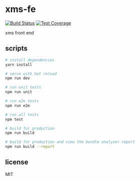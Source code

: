 # xms-fe

[![Build Status][build-badge]][build-status]
[![Test Coverage][coverage-badge]][coverage-result]

xms front end

## scripts

```sh
# install dependencies
yarn install

# serve with hot reload
npm run dev

# run unit tests
npm run unit

# run e2e tests
npm run e2e

# run all tests
npm test

# build for production
npm run build

# build for production and view the bundle analyzer report
npm run build --report
```

## license

MIT

[build-badge]: https://img.shields.io/travis/airt/xms-fe/develop.svg
[build-status]: https://travis-ci.org/airt/xms-fe
[coverage-badge]: https://img.shields.io/coveralls/airt/xms-fe/develop.svg
[coverage-result]: https://coveralls.io/github/airt/xms-fe
